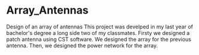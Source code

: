 # Array_Antennas
Design of an array of antennas
This project was develped in my last year of bachelor's degree a long side two of my classmates. 
Firsty we designed a patch antenna using CST software. We designed the array for the previous antenna. Then, we designed the power network for the array. 
